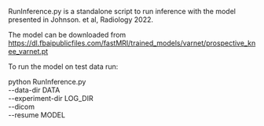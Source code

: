 RunInference.py is a standalone script to run inference with the model presented in Johnson. et al, Radiology 2022.

The model can be downloaded from https://dl.fbaipublicfiles.com/fastMRI/trained_models/varnet/prospective_knee_varnet.pt

To run the model on test data run:

python RunInference.py \
    --data-dir DATA \
    --experiment-dir LOG_DIR \
    --dicom \
    --resume MODEL
